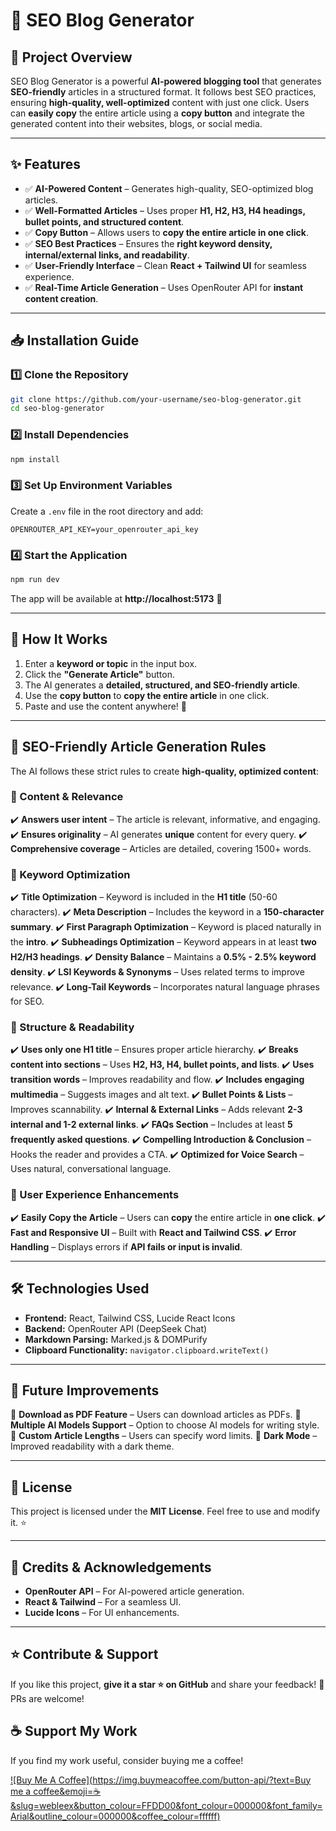 # 🚀 SEO Blog Generator

## 📌 Project Overview
SEO Blog Generator is a powerful **AI-powered blogging tool** that generates **SEO-friendly** articles in a structured format. It follows best SEO practices, ensuring **high-quality, well-optimized** content with just one click. Users can **easily copy** the entire article using a **copy button** and integrate the generated content into their websites, blogs, or social media.

---

## ✨ Features
- ✅ **AI-Powered Content** – Generates high-quality, SEO-optimized blog articles.
- ✅ **Well-Formatted Articles** – Uses proper **H1, H2, H3, H4 headings, bullet points, and structured content**.
- ✅ **Copy Button** – Allows users to **copy the entire article in one click**.
- ✅ **SEO Best Practices** – Ensures the **right keyword density, internal/external links, and readability**.
- ✅ **User-Friendly Interface** – Clean **React + Tailwind UI** for seamless experience.
- ✅ **Real-Time Article Generation** – Uses OpenRouter API for **instant content creation**.

---

## 📥 Installation Guide

### **1️⃣ Clone the Repository**
```sh
git clone https://github.com/your-username/seo-blog-generator.git
cd seo-blog-generator
```

### **2️⃣ Install Dependencies**
```sh
npm install
```

### **3️⃣ Set Up Environment Variables**
Create a `.env` file in the root directory and add:
```env
OPENROUTER_API_KEY=your_openrouter_api_key
```

### **4️⃣ Start the Application**
```sh
npm run dev
```

The app will be available at **http://localhost:5173** 🚀

---

## 🎯 How It Works

1. Enter a **keyword or topic** in the input box.
2. Click the **"Generate Article"** button.
3. The AI generates a **detailed, structured, and SEO-friendly article**.
4. Use the **copy button** to **copy the entire article** in one click.
5. Paste and use the content anywhere! 🚀

---

## 📖 SEO-Friendly Article Generation Rules

The AI follows these strict rules to create **high-quality, optimized content**:

### **📌 Content & Relevance**
✔️ **Answers user intent** – The article is relevant, informative, and engaging.
✔️ **Ensures originality** – AI generates **unique** content for every query.
✔️ **Comprehensive coverage** – Articles are detailed, covering 1500+ words.

### **🔑 Keyword Optimization**
✔️ **Title Optimization** – Keyword is included in the **H1 title** (50-60 characters).
✔️ **Meta Description** – Includes the keyword in a **150-character summary**.
✔️ **First Paragraph Optimization** – Keyword is placed naturally in the **intro**.
✔️ **Subheadings Optimization** – Keyword appears in at least **two H2/H3 headings**.
✔️ **Density Balance** – Maintains a **0.5% - 2.5% keyword density**.
✔️ **LSI Keywords & Synonyms** – Uses related terms to improve relevance.
✔️ **Long-Tail Keywords** – Incorporates natural language phrases for SEO.

### **📌 Structure & Readability**
✔️ **Uses only one H1 title** – Ensures proper article hierarchy.
✔️ **Breaks content into sections** – Uses **H2, H3, H4, bullet points, and lists**.
✔️ **Uses transition words** – Improves readability and flow.
✔️ **Includes engaging multimedia** – Suggests images and alt text.
✔️ **Bullet Points & Lists** – Improves scannability.
✔️ **Internal & External Links** – Adds relevant **2-3 internal and 1-2 external links**.
✔️ **FAQs Section** – Includes at least **5 frequently asked questions**.
✔️ **Compelling Introduction & Conclusion** – Hooks the reader and provides a CTA.
✔️ **Optimized for Voice Search** – Uses natural, conversational language.

### **📌 User Experience Enhancements**
✔️ **Easily Copy the Article** – Users can **copy** the entire article in **one click**.
✔️ **Fast and Responsive UI** – Built with **React and Tailwind CSS**.
✔️ **Error Handling** – Displays errors if **API fails or input is invalid**.

---

## 🛠️ Technologies Used
- **Frontend:** React, Tailwind CSS, Lucide React Icons
- **Backend:** OpenRouter API (DeepSeek Chat)
- **Markdown Parsing:** Marked.js & DOMPurify
- **Clipboard Functionality:** `navigator.clipboard.writeText()`

---

## 📌 Future Improvements
🚀 **Download as PDF Feature** – Users can download articles as PDFs.
🚀 **Multiple AI Models Support** – Option to choose AI models for writing style.
🚀 **Custom Article Lengths** – Users can specify word limits.
🚀 **Dark Mode** – Improved readability with a dark theme.

---

## 📄 License
This project is licensed under the **MIT License**. Feel free to use and modify it. ⭐

---

## 🙌 Credits & Acknowledgements
- **OpenRouter API** – For AI-powered article generation.
- **React & Tailwind** – For a seamless UI.
- **Lucide Icons** – For UI enhancements.

---

## ⭐ Contribute & Support
If you like this project, **give it a star ⭐ on GitHub** and share your feedback! 💬 PRs are welcome!

## ☕ Support My Work  
If you find my work useful, consider buying me a coffee!  

[![Buy Me A Coffee](https://img.buymeacoffee.com/button-api/?text=Buy me a coffee&emoji=☕&slug=webleex&button_colour=FFDD00&font_colour=000000&font_family=Arial&outline_colour=000000&coffee_colour=ffffff)](https://buymeacoffee.com/webleex)


